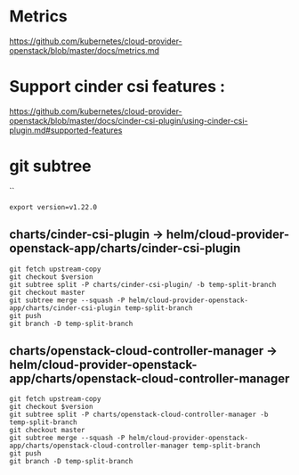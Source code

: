 # Metrics

https://github.com/kubernetes/cloud-provider-openstack/blob/master/docs/metrics.md

# Support cinder csi features :

https://github.com/kubernetes/cloud-provider-openstack/blob/master/docs/cinder-csi-plugin/using-cinder-csi-plugin.md#supported-features


# git subtree



``

`export version=v1.22.0`

## charts/cinder-csi-plugin -> helm/cloud-provider-openstack-app/charts/cinder-csi-plugin



```
git fetch upstream-copy
git checkout $version
git subtree split -P charts/cinder-csi-plugin/ -b temp-split-branch
git checkout master
git subtree merge --squash -P helm/cloud-provider-openstack-app/charts/cinder-csi-plugin temp-split-branch
git push
git branch -D temp-split-branch
```

## charts/openstack-cloud-controller-manager -> helm/cloud-provider-openstack-app/charts/openstack-cloud-controller-manager


```
git fetch upstream-copy
git checkout $version
git subtree split -P charts/openstack-cloud-controller-manager -b temp-split-branch
git checkout master
git subtree merge --squash -P helm/cloud-provider-openstack-app/charts/openstack-cloud-controller-manager temp-split-branch
git push
git branch -D temp-split-branch
```

